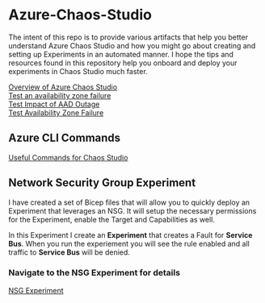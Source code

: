 # Azure-Chaos-Studio
The intent of this repo is to provide various artifacts that help you better understand Azure Chaos Studio and how you might go about creating and setting up Experiments in an automated manner.  I hope the tips and resources found in this repository help you onboard and deploy your experiments in Chaos Studio much faster. <br>

[Overview of Azure Chaos Studio](Misc/PDFs/Azure20%Chaos20%Studio20%Overview20%Jan2023.pdf)<br>
[Test an availability zone failure](Misc/PDFs/ChaosEngineering-Scenario-Test-Availability-Zone-failure.pdf)<br>
[Test Impact of AAD Outage](Misc/PDFs/ChaosEngineering-Scenario_Validate-Impact-of-AAD-outage.pdf)<br>
[Test Availability Zone Failure](Misc/PDFs/ChaosEngineering-Scenario-Test-Availability-Zone-failure.pdf)<br>

## Azure CLI Commands

[Useful Commands for Chaos Studio](Misc/Azure%20CLI/Readme.MD)<br>

## Network Security Group Experiment
I have created a set of Bicep files that will allow you to quickly deploy an Experiment that leverages an NSG.  It will setup the necessary permissions for the Experiment, enable the Target and Capabilities as well.<br>

In this Experiment I create an **Experiment** that creates a Fault for **Service Bus**.  When you run the experiement you will see the rule enabled and all traffic to **Service Bus** will be denied. 

### Navigate to the NSG Experiment for details ### 

[NSG Experiment](Experiments/NSG%20Faults/BICEP)


